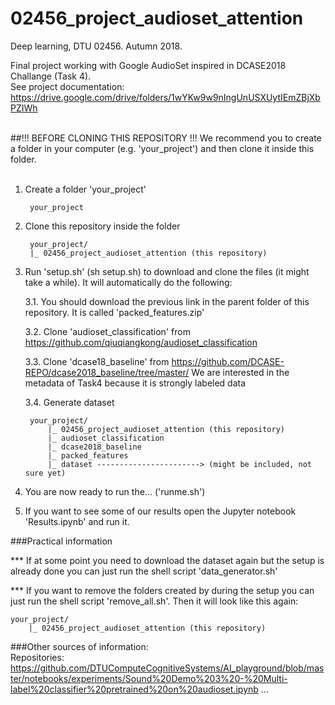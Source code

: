 # 02456_project_audioset_attention
Deep learning, DTU 02456. Autumn 2018.<br>

Final project working with Google AudioSet inspired in DCASE2018 Challange (Task 4).<br>
See project documentation: https://drive.google.com/drive/folders/1wYKw9w9nIngUnUSXUytIEmZBjXbPZIWh<br><br>


##!!! BEFORE CLONING THIS REPOSITORY !!!
We recommend you to create a folder in your computer (e.g. 'your_project') and then clone it inside this folder.<br><br>


1. Create a folder 'your_project'

		your_project


2. Clone this repository inside the folder

		your_project/
		|_ 02456_project_audioset_attention (this repository)


3. Run 'setup.sh' (sh setup.sh) to download and clone the files (it might take a while). It will automatically do the following:

	3.1. You should download the previous link in the parent folder of this repository. It is called 'packed_features.zip'

	3.2. Clone 'audioset_classification' from https://github.com/qiuqiangkong/audioset_classification

	3.3. Clone 'dcase18_baseline' from https://github.com/DCASE-REPO/dcase2018_baseline/tree/master/ We are interested in the metadata of Task4 because it is strongly labeled data

	3.4. Generate dataset

		your_project/
		    |_ 02456_project_audioset_attention (this repository)
		    |_ audioset_classification
		    |_ dcase2018_baseline
			|_ packed_features
			|_ dataset -----------------------> (might be included, not sure yet)


4. You are now ready to run the... ('runme.sh')

5. If you want to see some of our results open the Jupyter notebook 'Results.ipynb' and run it.



###Practical information

*** If at some point you need to download the dataset again but the setup is already done you can just run the shell script 'data_generator.sh'


*** If you want to remove the folders created by during the setup you can just run the shell script 'remove_all.sh'. Then it will look like this again:

	your_project/
	    |_ 02456_project_audioset_attention (this repository)






###Other sources of information:<br>
	Repositories:<br>
		https://github.com/DTUComputeCognitiveSystems/AI_playground/blob/master/notebooks/experiments/Sound%20Demo%203%20-%20Multi-label%20classifier%20pretrained%20on%20audioset.ipynb
		...
